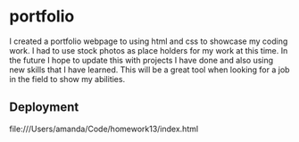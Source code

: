 # portfolio
I created a portfolio webpage to using html and css to showcase my coding work.
I had to use stock photos as place holders for my work at this time.
In the future I hope to update this with projects I have done and also using new skills that I have learned.
This will be a great tool when looking for a job in the field to show my abilities.

## Deployment

file:///Users/amanda/Code/homework13/index.html
